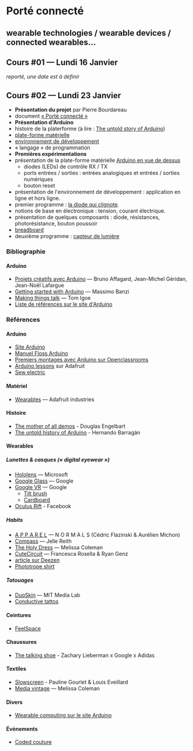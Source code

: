 Porté connecté
===============================================
## wearable technologies / wearable devices / connected wearables...

## Cours #01 — Lundi 16 Janvier
*reporté, une date est à définir*

## Cours #02 — Lundi 23 Janvier
* **Présentation du projet** par Pierre Bourdareau
 * document [« Porté connecté »](/docs/Porté_connecté_Pierre_Bourdareau.pdf) 
* **Présentation d'Arduino**
 * histoire de la platerforme (à lire : [The untold story of Arduino](https://arduinohistory.github.io/))
 * [plate-forme matérielle](https://www.arduino.cc/en/Main/Products)
 * [environnement de développement](https://www.arduino.cc/en/Main/Software)
 * « langage » de programmation
* **Premières expérimentations**
 * présentation de la plate-forme matérielle [Arduino en vue de dessus](http://cdn.makezine.com/uploads/2014/07/arduino_scan.jpg)
    * diodes (LEDs) de contrôle RX / TX
    * ports entrées / sorties : entrées analogiques et entrées / sorties numériques
    * bouton reset
 * présentation de l'environnement de développement : application en ligne et hors ligne.
 * premier programme : [la diode qui clignote](/src/sketch_01_led_clignote/).
 * notions de base en électronique : tension, courant électrique.
  * présentation de quelques composants : diode, résistances, photorésistance, bouton poussoir
  * [breadboard](https://fr.wikipedia.org/wiki/Platine_d'exp%C3%A9rimentation)
 * deuxième programme : [capteur de lumière](/src/sketch_02_capteur_lumiere)
 
### Bibliographie
#### Arduino
* [Projets créatifs avec Arduino](http://www.pearson.fr/livre/?GCOI=27440100443180&fa=author&person_id=14889) — Bruno Affagard, Jean-Michel Géridan, Jean-Noël Lafargue
* [Getting started with Arduino](http://shop.oreilly.com/product/0636920021414.do) — Massimo Banzi
* [Making things talk](https://store.arduino.cc/product/B000002) — Tom Igoe
* [Liste de références sur le site d'Arduino](https://store.arduino.cc/category/26)


### Références
#### Arduino
* [Site Arduino](http://www.arduino.cc)
* [Manuel Floss Arduino](https://fr.flossmanuals.net/arduino/historique-du-projet-arduino/)
* [Premiers montages avec Arduino sur Openclassrooms](https://openclassrooms.com/courses/programmez-vos-premiers-montages-avec-arduino)
* [Arduino lessons](https://learn.adafruit.com/series/learn-arduino) sur Adafruit
* [Sew electric](http://sewelectric.org/)

#### Matériel
* [Wearables](https://www.adafruit.com/category/65) — Adafruit industries


#### Histoire
* [The mother of all demos](https://www.youtube.com/watch?v=yJDv-zdhzMY) - Douglas Engelbart
* [The untold history of Arduino](https://arduinohistory.github.io/) - Hernando Barragán

#### Wearables
##### Lunettes & casques (« digital eyewear »)
* [Hololens](https://www.microsoft.com/microsoft-hololens/fr-fr) — Microsoft
* [Google Glass](https://fr.wikipedia.org/wiki/Google_Glass) — Google
* [Google VR](https://vr.google.com/) — Google
  * [Tilt brush](https://vr.google.com/)
  * [Cardboard](https://vr.google.com/cardboard/)
* [Oculus Rift](https://www3.oculus.com/en-us/rift/) - Facebook

##### Habits
* [A P P A R E L](http://mixtur.es/apparel/) — N O R M A L S (Cédric Flazinski & Aurélien Michon)
* [Compass](http://jellereith.nl/projectpage.php?id=22) — Jelle Reith
* [The Holy Dress](http://www.melissacoleman.nl/) — Melissa Coleman
* [CuteCircuit](https://cutecircuit.com/) — Francesca Rosella & Ryan Genz
 * [article sur Deezen](https://www.dezeen.com/2014/08/29/movie-francesca-rosella-cutecircuit-digital-fashion-smart-textiles/)
* [Phototrope shirt](https://vimeo.com/194846079)

##### Tatouages
* [DuoSkin](https://vimeo.com/178334883) — MIT Media Lab
* [Conductive tattos](http://hackaday.com/2015/11/25/conductive-circuit-board-tattoos-tech-tats/)

#### Ceintures
* [FeelSpace](http://www.feelspace.de/navibelt/)

#### Chaussures
* [The talking shoe](http://hypebeast.com/2013/3/google-x-adidas-talking-shoe-by-art-copy-code-zach-lieberman-and-yesyesno) - Zachary Lieberman x Google x Adidas

#### Textiles
* [Slowscreen](https://louiseveillard.com/projets/slowscreen) - Pauline Gourlet & Louis Eveillard
* [Media vintage](http://v2.nl/lab/projects/media-vintage%20%28project%29) — Melissa Coleman


#### Divers
* [Wearable computing sur le site Arduino](https://blog.arduino.cc/category/wearable-computing/)

#### Évènements
* [Coded couture](https://www.dezeen.com/2016/03/17/coded-couture-fashion-futuristic-exhibition-pratt-gallery-new-york/) 
